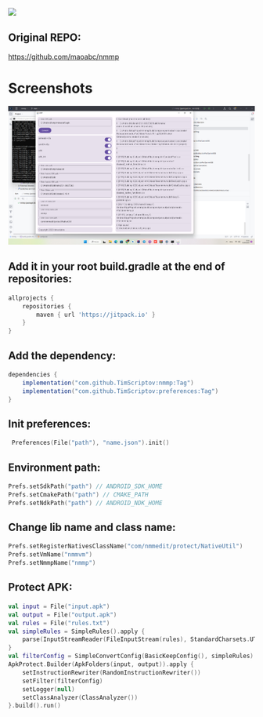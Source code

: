 [![](https://jitpack.io/v/TimScriptov/nmmp.svg)](https://jitpack.io/#TimScriptov/nmmp)

## Original REPO:
https://github.com/maoabc/nmmp

# Screenshots
![Main](/ART/Screenshot.png)

## Add it in your root build.gradle at the end of repositories:
```groovy
allprojects {
    repositories {
        maven { url 'https://jitpack.io' }
    }
}
```

## Add the dependency:
```groovy
dependencies {
    implementation("com.github.TimScriptov:nmmp:Tag")
    implementation("com.github.TimScriptov:preferences:Tag")
}
```

## Init preferences:
```kotlin
 Preferences(File("path"), "name.json").init()
```

## Environment path:
```kotlin
Prefs.setSdkPath("path") // ANDROID_SDK_HOME
Prefs.setCmakePath("path") // CMAKE_PATH
Prefs.setNdkPath("path") // ANDROID_NDK_HOME
```

## Change lib name and class name:
```kotlin
Prefs.setRegisterNativesClassName("com/nmmedit/protect/NativeUtil")
Prefs.setVmName("nmmvm")
Prefs.setNmmpName("nmmp")
```

## Protect APK:
```kotlin
val input = File("input.apk")
val output = File("output.apk")
val rules = File("rules.txt")
val simpleRules = SimpleRules().apply {
    parse(InputStreamReader(FileInputStream(rules), StandardCharsets.UTF_8))
}
val filterConfig = SimpleConvertConfig(BasicKeepConfig(), simpleRules)
ApkProtect.Builder(ApkFolders(input, output)).apply {
    setInstructionRewriter(RandomInstructionRewriter())
    setFilter(filterConfig)
    setLogger(null)
    setClassAnalyzer(ClassAnalyzer())
}.build().run()
```
